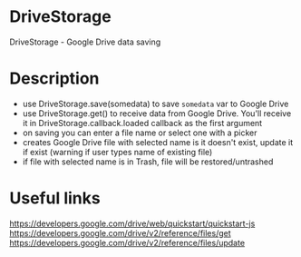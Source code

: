 # DriveStorage
DriveStorage - Google Drive data saving

# Description
- use DriveStorage.save(somedata) to save `somedata` var to Google Drive
- use DriveStorage.get() to receive data from Google Drive. You'll receive it in DriveStorage.callback.loaded callback as the first argument
- on saving you can enter a file name or select one with a picker
- creates Google Drive file with selected name is it doesn't exist, update it if exist (warning if user types name of existing file)
- if file with selected name is in Trash, file will be restored/untrashed

# Useful links
https://developers.google.com/drive/web/quickstart/quickstart-js
https://developers.google.com/drive/v2/reference/files/get
https://developers.google.com/drive/v2/reference/files/update


